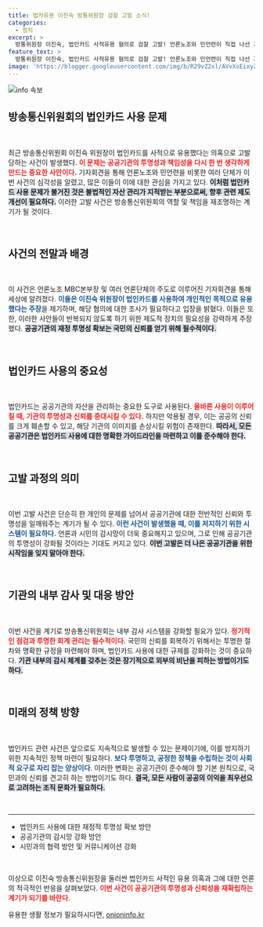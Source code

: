 ```yaml
---
title: 법카유용 이진숙 방통위원장 검찰 고발 소식!
categories:
  - 정치
excerpt: >
  방통위원장 이진숙, 법인카드 사적유용 혐의로 검찰 고발! 언론노조와 민언련이 직접 나선 기자회견, 그 전말은?
feature_text: >
  방통위원장 이진숙, 법인카드 사적유용 혐의로 검찰 고발! 언론노조와 민언련이 직접 나선 기자회견, 그 전말은?
image: 'https://blogger.googleusercontent.com/img/b/R29vZ2xl/AVvXsEixyZcFfHzMRdzZMjFBmAUKJYCLCGyLL1o632UiGVXcaFdKo_bkvkuCioo0uUKlGfBVcT3P84aROyZIXSBEx3Aw5nCQ3pTgDom1WDC4m8eifvWiAmWEEVb4x6G_l8C0QH225ldMjyaFvpxGEBGNO37VmDTDMHGhJPq73UglMfDca1-0aw/s1600/blogspot.png'
---
```


<p><img src="https://blogger.googleusercontent.com/img/b/R29vZ2xl/AVvXsEixyZcFfHzMRdzZMjFBmAUKJYCLCGyLL1o632UiGVXcaFdKo_bkvkuCioo0uUKlGfBVcT3P84aROyZIXSBEx3Aw5nCQ3pTgDom1WDC4m8eifvWiAmWEEVb4x6G_l8C0QH225ldMjyaFvpxGEBGNO37VmDTDMHGhJPq73UglMfDca1-0aw/s1600/blogspot.png" alt="info 속보" /></p>

<h2 data-ke-size="size26">방송통신위원회의 법인카드 사용 문제</h2>

<p data-ke-size="size16">&nbsp;</p>

<p>최근 방송통신위원회 이진숙 위원장이 법인카드를 사적으로 유용했다는 의혹으로 고발당하는 사건이 발생했다. <b><span style="color: #ee2323;">이 문제는 공공기관의 투명성과 책임성을 다시 한 번 생각하게 만드는 중요한 사안이다.</span></b> 기자회견을 통해 언론노조와 민언련을 비롯한 여러 단체가 이번 사건의 심각성을 알렸고, 많은 이들이 이에 대한 관심을 가지고 있다. <b><span style="background-color: #21538527;">이처럼 법인카드 사용 문제가 불거진 것은 불법적인 자산 관리가 지적받는 부분으로써, 향후 관련 제도 개선이 필요하다.</span></b> 이러한 고발 사건은 방송통신위원회의 역할 및 책임을 재조명하는 계기가 될 것이다.</p>

<p data-ke-size="size16">&nbsp;</p>

<h2 data-ke-size="size26">사건의 전말과 배경</h2>

<p data-ke-size="size16">&nbsp;</p>

<p>이 사건은 언론노조 MBC본부장 및 여러 언론단체의 주도로 이루어진 기자회견을 통해 세상에 알려졌다. <b><span style="color: #1a5490;">이들은 이진숙 위원장이 법인카드를 사용하여 개인적인 목적으로 유용했다는 주장</span></b>을 제기하며, 해당 혐의에 대한 조사가 필요하다고 입장을 밝혔다. 이들은 또한, 이러한 사안들이 반복되지 않도록 하기 위한 제도적 장치의 필요성을 강력하게 주장했다. <b><span style="background-color: #21538527;">공공기관의 재정 투명성 확보는 국민의 신뢰를 얻기 위해 필수적이다.</span></b> </p>

<p data-ke-size="size16">&nbsp;</p>

<h2 data-ke-size="size26">법인카드 사용의 중요성</h2>

<p data-ke-size="size16">&nbsp;</p>

<p>법인카드는 공공기관의 자산을 관리하는 중요한 도구로 사용된다. <b><span style="color: #ee2323;">올바른 사용이 이루어질 때, 기관의 투명성과 신뢰를 증대시킬 수 있다.</span></b> 하지만 악용될 경우, 이는 공공의 신뢰를 크게 훼손할 수 있고, 해당 기관의 이미지를 손상시킬 위험이 존재한다. <b><span style="background-color: #21538527;">따라서, 모든 공공기관은 법인카드 사용에 대한 명확한 가이드라인을 마련하고 이를 준수해야 한다.</span></b> </p>

<p data-ke-size="size16">&nbsp;</p>

<h2 data-ke-size="size26">고발 과정의 의미</h2>

<p data-ke-size="size16">&nbsp;</p>

<p>이번 고발 사건은 단순히 한 개인의 문제를 넘어서 공공기관에 대한 전반적인 신뢰와 투명성을 일깨워주는 계기가 될 수 있다. <b><span style="color: #1a5490;">이런 사건이 발생했을 때, 이를 저지하기 위한 시스템이 필요하다.</span></b> 언론과 시민의 감시망이 더욱 중요해지고 있으며, 그로 인해 공공기관의 투명성이 강화될 것이라는 기대도 커지고 있다. <b><span style="background-color: #21538527;">이번 고발은 더 나은 공공기관을 위한 시작임을 잊지 말아야 한다.</span></b> </p>

<p data-ke-size="size16">&nbsp;</p>

<h2 data-ke-size="size26">기관의 내부 감사 및 대응 방안</h2>

<p data-ke-size="size16">&nbsp;</p>

<p>이번 사건을 계기로 방송통신위원회는 내부 감사 시스템을 강화할 필요가 있다. <b><span style="color: #ee2323;">정기적인 점검과 투명한 회계 관리는 필수적이다.</span></b> 국민의 신뢰를 회복하기 위해서는 투명한 절차와 명확한 규정을 마련해야 하며, 법인카드 사용에 대한 규제를 강화하는 것이 중요하다. <b><span style="background-color: #21538527;">기관 내부의 감시 체계를 갖추는 것은 장기적으로 외부의 비난을 피하는 방법이기도 하다.</span></b></p>

<p data-ke-size="size16">&nbsp;</p>

<h2 data-ke-size="size26">미래의 정책 방향</h2>

<p data-ke-size="size16">&nbsp;</p>

<p>법인카드 관련 사건은 앞으로도 지속적으로 발생할 수 있는 문제이기에, 이를 방지하기 위한 지속적인 정책 마련이 필요하다. <b><span style="color: #1a5490;">보다 투명하고, 공정한 정책을 수립하는 것이 사회적 요구로 자리 잡는 양상이다</span></b>. 이러한 변화는 공공기관이 준수해야 할 기본 원칙으로, 국민과의 신뢰를 견고히 하는 방법이기도 하다. <b><span style="background-color: #21538527;">결국, 모든 사람이 공공의 이익을 최우선으로 고려하는 조직 문화가 필요하다.</span></b></p>

<p data-ke-size="size16">&nbsp;</p>

<hr class="divider" />

<ul>
    <li>법인카드 사용에 대한 재정적 투명성 확보 방안</li>
    <li>공공기관의 감시망 강화 방안</li>
    <li>시민과의 협력 방안 및 커뮤니케이션 강화</li>
</ul>

<p data-ke-size="size16">&nbsp;</p>

<p>이상으로 이진숙 방송통신위원장을 둘러싼 법인카드 사적인 유용 의혹과 그에 대한 언론의 적극적인 반응을 살펴보았다. <b><span style="color: #ee2323;">이번 사건이 공공기관의 투명성과 신뢰성을 재확립하는 계기가 되기를 바란다.</span></b></p>
유용한 생활 정보가 필요하시다면, <a href="https://onioninfo.kr" rel="dofollow">onioninfo.kr</a>


